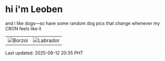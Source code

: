 # hi i'm Leoben

and i like dogs—so have some random dog pics that change whenever my CRON feels like it

|  |  |
|--------|----------|
| ![Borzoi](https://random-dog-vercel.vercel.app/api/random-borzoi?v=1757680534) | ![Labrador](https://random-dog-vercel.vercel.app/api/random-labrador?v=1757680534) |

Last updated: 2025-09-12 20:35 PHT
